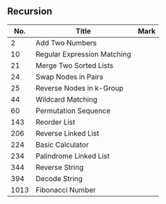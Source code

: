 ## Recursion
| No.  | Title                       | Mark |
|------|-----------------------------|------|
| 2    | Add Two Numbers             |      |
| 10   | Regular Expression Matching |      |
| 21   | Merge Two Sorted Lists      |      |
| 24   | Swap Nodes in Pairs         |      |
| 25   | Reverse Nodes in k-Group    |      |
| 44   | Wildcard Matching           |      |
| 60   | Permutation Sequence        |      |
| 143  | Reorder List                |      |
| 206  | Reverse Linked List         |      |
| 224  | Basic Calculator            |      |
| 234  | Palindrome Linked List      |      |
| 344  | Reverse String              |      |
| 394  | Decode String               |      |
| 1013 | Fibonacci Number            |      |
